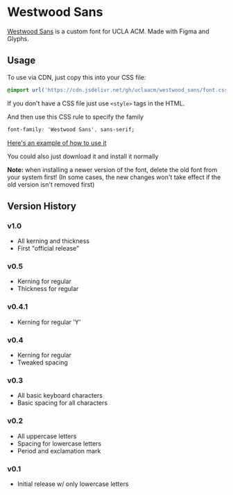 # Westwood Sans
[Westwood Sans](https://westwoodsans.com) is a custom font for UCLA ACM. Made with Figma and Glyphs.

## Usage 

To use via CDN, just copy this into your CSS file:

```css
@import url('https://cdn.jsdelivr.net/gh/uclaacm/westwood_sans/font.css');
```

If you don't have a CSS file just use `<style>` tags in the HTML.

And then use this CSS rule to specify the family

```css
font-family: 'Westwood Sans', sans-serif;
```

[Here's an example of how to use it](https://codepen.io/kimeiga/pen/jOmrxVL)

You could also just download it and install it normally

**Note:** when installing a newer version of the font, delete the old font from your system first! (In some cases, the new changes won't take effect if the old version isn't removed first)



## Version History

### v1.0

- All kerning and thickness
- First "official release"

### v0.5

- Kerning for regular
- Thickness for regular

### v0.4.1

- Kerning for regular 'Y'

### v0.4

- Kerning for regular
- Tweaked spacing

### v0.3

- All basic keyboard characters
- Basic spacing for all characters

### v0.2

- All uppercase letters
- Spacing for lowercase letters
- Period and exclamation mark

### v0.1

- Initial release w/ only lowercase letters

